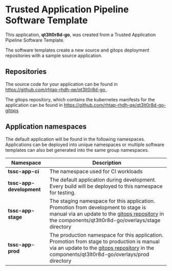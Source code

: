 # Trusted Application Pipeline Software Template

This application, **qt3lt0r8d-go**, was created from a Trusted Application Pipeline Software Template.

The software templates create a new source and gitops deployment repositories with a sample source application. 

## Repositories

The source code for your application can be found in [https://github.com/rhtap-rhdh-qe/qt3lt0r8d-go ](https://github.com/rhtap-rhdh-qe/qt3lt0r8d-go ).
 
The gitops repository, which contains the kubernetes manifests for the application can be found in 
[https://github.com/rhtap-rhdh-qe/qt3lt0r8d-go-gitops ](https://github.com/rhtap-rhdh-qe/qt3lt0r8d-go-gitops ) 

## Application namespaces 

The default application will be found in the following namespaces. Applications can be deployed into unique namespaces or multiple software templates can also bet generated into the same group namespaces.  

|  Namespace   |  Description   |  
| -------- | -------- |
| **tssc-app-ci** | The namespace used for CI workloads |
| **tssc-app-development** | The default application during development. Every build will be deployed to this namespace for testing. |
| **tssc-app-stage** | The staging namespace for this application. Promotion from development to stage is manual via an update to the [gitops repository](https://github.com/rhtap-rhdh-qe/qt3lt0r8d-go-gitops ) in the components/qt3lt0r8d-go/overlays/stage directory |
| **tssc-app-prod** | The production namespace for this application. Promotion from stage to production is manual via an update to the [gitops repository](https://github.com/rhtap-rhdh-qe/qt3lt0r8d-go-gitops ) in the components/qt3lt0r8d-go/overlays/prod directory |